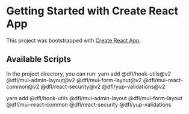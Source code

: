 # Getting Started with Create React App

This project was bootstrapped with [Create React App](https://github.com/facebook/create-react-app).



## Available Scripts

In the project directory, you can run:
yarn add @dfl/hook-utils@v2 @dfl/mui-admin-layout@v2 @dfl/mui-form-layout@v2 @dfl/mui-react-common@v2 @dfl/react-security@v2 @dfl/yup-validations@v2

yarn add @dfl/hook-utils @dfl/mui-admin-layout @dfl/mui-form-layout @dfl/mui-react-common @dfl/react-security @dfl/yup-validations
